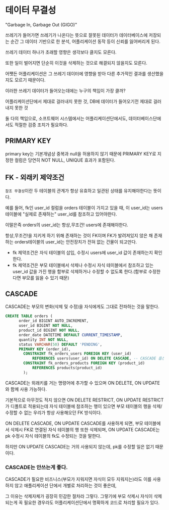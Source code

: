 # 데이터 무결성

"Garbage In, Garbage Out (GIGO)"

쓰레기가 들어가면 쓰레기가 나온다는 뜻으로 잘못된 데이터가 데이터베이스에 저장되는 순간 그 데이터 기반으로 한 분석, 어플리케이션 동작 등이 신뢰를 잃어버리게 된다.

쓰레기 데이터 하나가 초래할 영향은 생각보다 클지도 모른다. 

또한 일이 벌어지면 단순히 이것을 삭제하는 것으로 해결되지 않을지도 모른다.

어쨋든 어플리케이션은 그 쓰레기 데이터에 영향을 받아 다른 추가적인 결과를 생산했을지도 모르기 때문이다.

이러한 쓰레기 데이터가 들어오는데에는 누구의 책임이 가장 클까?

어플리케이션단에서 제대로 걸러내지 못한 것, DB에 데이터가 들어오기전 제대로 걸러내지 못한 것

둘 다의 책임으로, 소프트웨어 시스템에서는 어플리케이션단에서도, 데이터베이스단에서도 적절한 검증 조치가 필요하다.

## PRIMARY KEY
primary key는 기본개념상 중복과 null을 허용하지 않기 때문에 PRIMARY KEY로 지정한 컬럼은 당연히 NOT NULL, UNIQUE 효과가 포함된다.

## FK - 외래키 제약조건
`참조 무결성`이란 두 테이블의 관계가 항상 유효하고 일관된 상태를 유지해야한다는 뜻이다.

예를 들어, fk인 user_id 컬럼을 orders 테이블이 가지고 있을 때, 이 user_id는 users 테이블에 "실제로 존재하는" user_id를 참조하고 있어야한다.

이말은즉 orders의 user_id는 항상,무조건! users에 존재해야한다.

항상,무조건!을 지키게 하기 위해 존재하는 것이 FK이며 FK가 발려져있지 않은 채 존재하는 orders테이블의 user_id는 안전장치가 전혀 없는 건물이 되고만다.

- fk 제약조건은 자식 테이블의 삽입, 수정시 users에 user_id 값이 존재하는지 확인한다.
- fk 제약조건은 부모 테이블에서 삭제나 수정시 자식 테이블에서 참조하고 있는 user_id 값을 가진 행을 함부로 삭제하거나 수정할 수 없도록 한다.(함부로 수정한다면 부모를 잃을 수 있기 때문)

## CASCADE

CASCADE는 부모의 변화(삭제 및 수정)을 자식에게도 그대로 전파하는 것을 말한다.

```sql
CREATE TABLE orders (
      order_id BIGINT AUTO_INCREMENT,
      user_id BIGINT NOT NULL,
      product_id BIGINT NOT NULL,
      order_date DATETIME DEFAULT CURRENT_TIMESTAMP,
      quantity INT NOT NULL,
      status VARCHAR(50) DEFAULT 'PENDING',
      PRIMARY KEY (order_id),
        CONSTRAINT fk_orders_users FOREIGN KEY (user_id)
            REFERENCES users(user_id) ON DELETE CASCADE, -- CASCADE 옵션 추가
        CONSTRAINT fk_orders_products FOREIGN KEY (product_id)
            REFERENCES products(product_id)
        );
```
CASCADE는 외래키를 거는 명령어에 추가할 수 있으며 ON DELETE, ON UPDATE와 함께 사용 가능하다.

기본적으로 아무것도 적지 않으면 ON DELETE RESTRICT, ON UPDATE RESTRICT가 디폴트로 적용되는데 자식 테이블에 참조하는 행이 있으면 부모 테이블의 행을 삭제/수정할 수 없는 우리가 항상 사용해오던 FK 방식이다.

ON DELETE CASCADE, ON UPDATE CASCADE를 사용하게 되면, 부모 테이블에서 삭제시 FK로 연결된 자식 테이블의 행 또한 삭제되며, ON UPDATE CASCADE는 pk 수정시 자식 테이블의 fk도 수정되는 것을 말한다.

하지만 ON UPDATE CASCADE는 거의 사용되지 않는데, pk를 수정할 일은 없기 때문이다.

### CASCADE는 안쓰는게 좋다.
CASCADE가 필요한 비즈니스(부모가 지워지면 자식이 모두 지워지는)라도 이를 사용하지 않고 애플리케이션 단에서 개별로 처리하는 것이 좋은데,

그 이유는 삭제자체가 굉장히 민감한 절차라 그렇다. 그렇기에 부모 삭제시 자식이 삭제되는게 꼭 필요한 경우라도 어플리케이션단에서 명확하게 코드로 처리할 필요가 있다.

